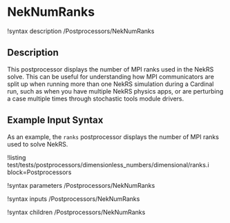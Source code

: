 # NekNumRanks

!syntax description /Postprocessors/NekNumRanks

## Description

This postprocessor displays the number of MPI ranks used in the NekRS solve.
This can be useful for understanding how MPI communicators are split up
when running more than one NekRS simulation during a Cardinal run, such as
when you have multiple NekRS physics apps, or are perturbing a case multiple
times through stochastic tools module drivers.

## Example Input Syntax

As an example, the `ranks` postprocessor displays the number of MPI ranks
used to solve NekRS.

!listing test/tests/postprocessors/dimensionless_numbers/dimensional/ranks.i
  block=Postprocessors

!syntax parameters /Postprocessors/NekNumRanks

!syntax inputs /Postprocessors/NekNumRanks

!syntax children /Postprocessors/NekNumRanks

